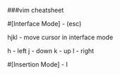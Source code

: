 ###vim cheatsheet


#[Interface Mode] - (esc)

hjkl - move cursor in interface mode

h - left 
j - down 
k - up 
l - right 


#[Insertion Mode] - I

